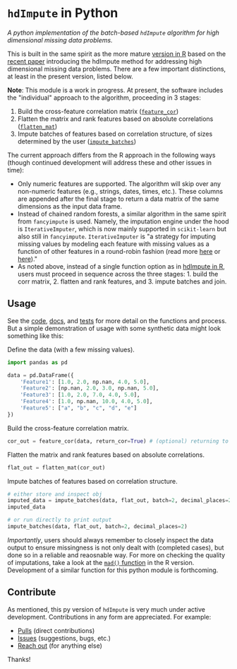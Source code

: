 # `hdImpute` in Python
*A python implementation of the batch-based `hdImpute` algorithm for high dimensional missing data problems.* 

This is built in the same spirit as the more mature [version in R](https://github.com/pdwaggoner/hdImpute) based on the [recent paper](https://link.springer.com/article/10.1007/s00180-023-01325-9) introducing the hdImpute method for addressing high dimensional missing data problems. There are a few important distinctions, at least in the present version, listed below.

**Note**: This module is a work in progress. At present, the software includes the "individual" approach to the algorithm, proceeding in 3 stages: 

  1. Build the cross-feature correlation matrix ([`feature_cor`](https://github.com/pdwaggoner/hdImpute_py/blob/main/code/feature_cor.py))
  2. Flatten the matrix and rank features based on absolute correlations ([`flatten_mat`](https://github.com/pdwaggoner/hdImpute_py/blob/main/code/flatten_mat.py))
  3. Impute batches of features based on correlation structure, of sizes determined by the user ([`impute_batches`](https://github.com/pdwaggoner/hdImpute_py/blob/main/code/impute_batches.py))

The current approach differs from the R approach in the following ways (though continued development will address these and other issues in time):

  - Only numeric features are supported. The algorithm will skip over any non-numeric features (e.g., strings, dates, times, etc.). These columns are appended after the final stage to return a data matrix of the same dimensions as the input data frame.
  - Instead of chained random forests, a similar algorithm in the same spirit from `fancyimpute` is used. Namely, the imputation engine under the hood is `IterativeImputer`, which is now mainly supported in `scikit-learn` but also still in `fancyimpute`. `IterativeImputer` is "a strategy for imputing missing values by modeling each feature with missing values as a function of other features in a round-robin fashion (read more [here](https://scikit-learn.org/stable/modules/generated/sklearn.impute.IterativeImputer.html) or [here](https://pypi.org/project/fancyimpute/))."
  - As noted above, instead of a single function option as in [hdImpute in R](https://github.com/pdwaggoner/hdImpute), users must proceed in sequence across the three stages: 1. build the corr matrix, 2. flatten and rank features, and 3. impute batches and join.

## Usage

See the [code](https://github.com/pdwaggoner/hdImpute_py/tree/main/code), [docs](https://github.com/pdwaggoner/hdImpute_py/tree/main/docs), and [tests](https://github.com/pdwaggoner/hdImpute_py/tree/main/unit%20tests) for more detail on the functions and process. But a simple demonstration of usage with some synthetic data might look something like this:

Define the data (with a few missing values).

```python
import pandas as pd

data = pd.DataFrame({
    'Feature1': [1.0, 2.0, np.nan, 4.0, 5.0],
    'Feature2': [np.nan, 2.0, 3.0, np.nan, 5.0],
    'Feature3': [1.0, 2.0, 7.0, 4.0, 5.0],
    'Feature4': [1.0, np.nan, 10.0, 4.0, 5.0],
    'Feature5': ["a", "b", "c", "d", "e"]
})
```

Build the cross-feature correlation matrix.

```python
cor_out = feature_cor(data, return_cor=True) # (optional) returning to inspect
```

Flatten the matrix and rank features based on absolute correlations.

```python
flat_out = flatten_mat(cor_out)
```

Impute batches of features based on correlation structure.

```python
# either store and inspect obj
imputed_data = impute_batches(data, flat_out, batch=2, decimal_places=2)
imputed_data

# or run directly to print output
impute_batches(data, flat_out, batch=2, decimal_places=2)
```

*Importantly*, users should always remember to closely inspect the data output to ensure missingness is not only dealt with (completed cases), but done so in a reliable and reaosnable way. For more on checking the quality of imputations, take a look at the [`mad()` function](https://github.com/pdwaggoner/hdImpute/blob/main/vignettes/MAD-Evaluation.md) in the R version. Development of a similar function for this python module is forthcoming. 

## Contribute

As mentioned, this py version of `hdImpute` is very much under active development. Contributions in any form are appreciated. For example:

  - [Pulls](https://github.com/pdwaggoner/hdImpute_py/pulls) (direct contributions)
  - [Issues](https://github.com/pdwaggoner/hdImpute_py/issues) (suggestions, bugs, etc.)
  - [Reach out](https://pdwaggoner.github.io/) (for anything else)

Thanks!
